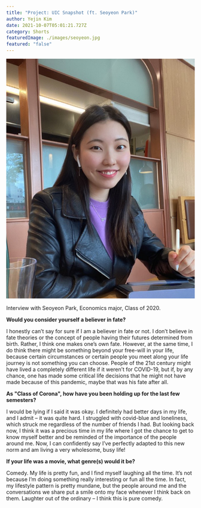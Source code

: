 ```yaml
---
title: "Project: UIC Snapshot (ft. Seoyeon Park)"
author: Yejin Kim
date: 2021-10-07T05:01:21.727Z
category: Shorts
featuredImage: ./images/seoyeon.jpg
featured: "false"
---
```

![](images/seoyeon.jpg)

Interview with Seoyeon Park, Economics major, Class of 2020.

**Would you consider yourself a believer in fate?**

I honestly can’t say for sure if I am a believer in fate or not. I don’t believe in fate theories or the concept of people having their futures determined from birth. Rather, I think one makes one’s own fate. However, at the same time, I do think there might be something beyond your free-will in your life, because certain circumstances or certain people you meet along your life journey is not something you can choose. People of the 21st century might have lived a completely different life if it weren’t for COVID-19, but if, by any chance, one has made some critical life decisions that he might not have made because of this pandemic, maybe that was his fate after all.

**As "Class of Corona", how have you been holding up for the last few semesters?**

I would be lying if I said it was okay. I definitely had better days in my life, and I admit – it was quite hard. I struggled with covid-blue and loneliness, which struck me regardless of the number of friends I had. But looking back now, I think it was a precious time in my life where I got the chance to get to know myself better and be reminded of the importance of the people around me. Now, I can confidently say I’ve perfectly adapted to this new norm and am living a very wholesome, busy life!

**If your life was a movie, what genre(s) would it be?**

Comedy. My life is pretty fun, and I find myself laughing all the time. It’s not because I’m doing something really interesting or fun all the time. In fact, my lifestyle pattern is pretty mundane, but the people around me and the conversations we share put a smile onto my face whenever I think back on them. Laughter out of the ordinary – I think this is pure comedy.
